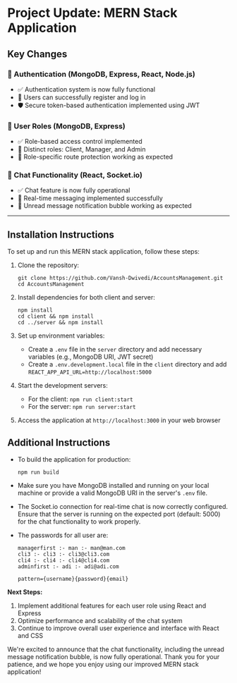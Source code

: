 # Project Update: MERN Stack Application

## Key Changes

### 🔐 Authentication (MongoDB, Express, React, Node.js)
- ✅ Authentication system is now fully functional
- 🔑 Users can successfully register and log in
- 🛡️ Secure token-based authentication implemented using JWT

### 👥 User Roles (MongoDB, Express)
- ✅ Role-based access control implemented
- 👤 Distinct roles: Client, Manager, and Admin
- 🚦 Role-specific route protection working as expected

### 💬 Chat Functionality (React, Socket.io)
- ✅ Chat feature is now fully operational
- 🚀 Real-time messaging implemented successfully
- 🔔 Unread message notification bubble working as expected

---

## Installation Instructions

To set up and run this MERN stack application, follow these steps:

1. Clone the repository:
   ```
   git clone https://github.com/Vansh-Dwivedi/AccountsManagement.git
   cd AccountsManagement
   ```

2. Install dependencies for both client and server:
   ```
   npm install
   cd client && npm install
   cd ../server && npm install
   ```

3. Set up environment variables:
   - Create a `.env` file in the `server` directory and add necessary variables (e.g., MongoDB URI, JWT secret)
   - Create a `.env.development.local` file in the `client` directory and add `REACT_APP_API_URL=http://localhost:5000`

4. Start the development servers:
   - For the client: `npm run client:start`
   - For the server: `npm run server:start`

5. Access the application at `http://localhost:3000` in your web browser

## Additional Instructions

- To build the application for production:
  ```
  npm run build
  ```

- Make sure you have MongoDB installed and running on your local machine or provide a valid MongoDB URI in the server's `.env` file.

- The Socket.io connection for real-time chat is now correctly configured. Ensure that the server is running on the expected port (default: 5000) for the chat functionality to work properly.

- The passwords for all user are:
   ```
   managerfirst :- man :- man@man.com
   cli3 :- cli3 :- cli3@cli3.com
   cli4 :- cli4 :- cli4@cli4.com
   adminfirst :- adi :- adi@adi.com

   pattern={username}{password}{email}
   ```

**Next Steps:**
1. Implement additional features for each user role using React and Express
2. Optimize performance and scalability of the chat system
3. Continue to improve overall user experience and interface with React and CSS

We're excited to announce that the chat functionality, including the unread message notification bubble, is now fully operational. Thank you for your patience, and we hope you enjoy using our improved MERN stack application!